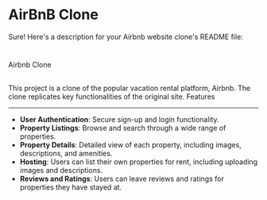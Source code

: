 # AirBnB Clone

Sure! Here's a description for your Airbnb website clone's README file:

#

 Airbnb Clone

##

This project is a clone of the popular vacation rental platform, Airbnb. The clone replicates key functionalities of the original site.
 Features

---

- **User Authentication**: Secure sign-up and login functionality.
- **Property Listings**: Browse and search through a wide range of properties.
- **Property Details**: Detailed view of each property, including images, descriptions, and amenities.
- **Hosting**: Users can list their own properties for rent, including uploading images and descriptions.
- **Reviews and Ratings**: Users can leave reviews and ratings for properties they have stayed at.

